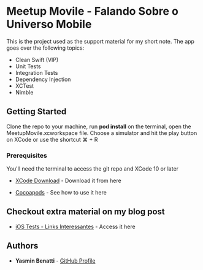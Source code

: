 # Meetup Movile - Falando Sobre o Universo Mobile

This is the project used as the support material for my short note. The app goes over the following topics:

* Clean Swift (VIP)
* Unit Tests
* Integration Tests
* Dependency Injection
* XCTest
* Nimble 

## Getting Started

Clone the repo to your machine, run **pod install** on the terminal, open the MeetupMovile.xcworkspace file. Choose a simulator and hit the play button on XCode or use the shortcut ⌘ + R

### Prerequisites

You'll need the terminal to access the git repo and XCode 10 or later 

* [XCode Download](https://developer.apple.com/download) - Download it from here

* [Cocoapods](https://cocoapods.org/) - See how to use it here

## Checkout extra material on my blog post

* [iOS Tests - Links Interessantes](http://yasminbenatti.com/2018/10/17/ios-tests-links-interessantes/) - Access it here

## Authors

* **Yasmin Benatti** - [GitHub Profile](https://github.com/yabenatti)


